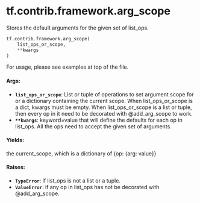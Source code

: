 <div itemscope itemtype="http://developers.google.com/ReferenceObject">
<meta itemprop="name" content="tf.contrib.framework.arg_scope" />
<meta itemprop="path" content="Stable" />
</div>

# tf.contrib.framework.arg_scope

Stores the default arguments for the given set of list_ops.

``` python
tf.contrib.framework.arg_scope(
    list_ops_or_scope,
    **kwargs
)
```

<!-- Placeholder for "Used in" -->

For usage, please see examples at top of the file.

#### Args:


* <b>`list_ops_or_scope`</b>: List or tuple of operations to set argument scope for or
  a dictionary containing the current scope. When list_ops_or_scope is a
  dict, kwargs must be empty. When list_ops_or_scope is a list or tuple,
  then every op in it need to be decorated with @add_arg_scope to work.
* <b>`**kwargs`</b>: keyword=value that will define the defaults for each op in
          list_ops. All the ops need to accept the given set of arguments.


#### Yields:

the current_scope, which is a dictionary of {op: {arg: value}}


#### Raises:


* <b>`TypeError`</b>: if list_ops is not a list or a tuple.
* <b>`ValueError`</b>: if any op in list_ops has not be decorated with @add_arg_scope.